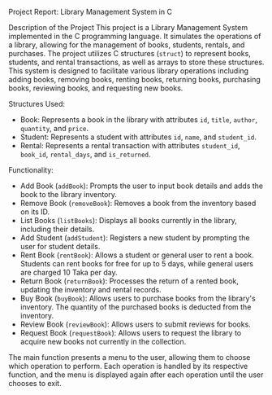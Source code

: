Project Report: Library Management System in C

Description of the Project
This project is a Library Management System implemented in the C programming language. It simulates the operations of a library, allowing for the management of books, students, rentals, and purchases. The project utilizes C structures (`struct`) to represent books, students, and rental transactions, as well as arrays to store these structures. This system is designed to facilitate various library operations including adding books, removing books, renting books, returning books, purchasing books, reviewing books, and requesting new books.

Structures Used:
- Book: Represents a book in the library with attributes `id`, `title`, `author`, `quantity`, and `price`.
- Student: Represents a student with attributes `id`, `name`, and `student_id`.
- Rental: Represents a rental transaction with attributes `student_id`, `book_id`, `rental_days`, and `is_returned`.

Functionality:
- Add Book (`addBook`): Prompts the user to input book details and adds the book to the library inventory.
- Remove Book (`removeBook`): Removes a book from the inventory based on its ID.
- List Books (`listBooks`): Displays all books currently in the library, including their details.
- Add Student (`addStudent`): Registers a new student by prompting the user for student details.
- Rent Book (`rentBook`): Allows a student or general user to rent a book. Students can rent books for free for up to 5 days, while general users are charged 10 Taka per day.
- Return Book (`returnBook`): Processes the return of a rented book, updating the inventory and rental records.
- Buy Book (`buyBook`): Allows users to purchase books from the library's inventory. The quantity of the purchased books is deducted from the inventory.
- Review Book (`reviewBook`): Allows users to submit reviews for books.
- Request Book (`requestBook`): Allows users to request the library to acquire new books not currently in the collection.

The main function presents a menu to the user, allowing them to choose which operation to perform. Each operation is handled by its respective function, and the menu is displayed again after each operation until the user chooses to exit.
